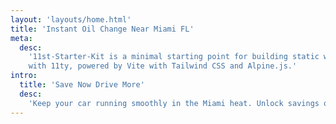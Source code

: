 ```yaml
---
layout: 'layouts/home.html'
title: 'Instant Oil Change Near Miami FL'
meta:
  desc:
    '11st-Starter-Kit is a minimal starting point for building static websites
    with 11ty, powered by Vite with Tailwind CSS and Alpine.js.'
intro:
  title: 'Save Now Drive More'
  desc:
    'Keep your car running smoothly in the Miami heat. Unlock savings of $20 off your next oil change at Hometown Lube Valvoline FIU/Coral Way and Kendall locations with our coupons. Ends 6/30.'
---
```

